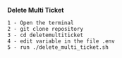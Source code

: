 **Delete Multi Ticket**

```
1 - Open the terminal
2 - git clone repository
3 - cd deletemultiticket
4 - edit variable in the file .env
5 - run ./delete_multi_ticket.sh
```